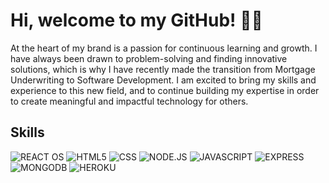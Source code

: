 <!--
**CathyGarciaPinon/CathyGarciaPinon** is a ✨ _special_ ✨ repository because its `README.md` (this file) appears on your GitHub profile.

Here are some ideas to get you started:

- 🔭 I’m currently working on ...
- 🌱 I’m currently learning ...
- 👯 I’m looking to collaborate on ...
- 🤔 I’m looking for help with ...
- 💬 Ask me about ...📫 How to reach me: ...
- 😄 Pronouns: ...
- ⚡ Fun fact: ...
-->



# Hi, welcome to my GitHub! 👋🏽

At the heart of my brand is a passion for continuous learning and growth. I have always been drawn to problem-solving and finding innovative solutions, which is why I have recently made the transition from Mortgage Underwriting to Software Development. I am excited to bring my skills and experience to this new field, and to continue building my expertise in order to create meaningful and impactful technology for others.

## Skills

![REACT OS](https://img.shields.io/badge/react%20os-0088CC?style=for-the-badge&logo=reactos&logoColor=white)
![HTML5](https://img.shields.io/badge/HTML5-E34F26?style=for-the-badge&logo=html5&logoColor=white)
![CSS](https://img.shields.io/badge/CSS3-1572B6?style=for-the-badge&logo=css3&logoColor=white)
![NODE.JS](https://img.shields.io/badge/Node.js-43853D?style=for-the-badge&logo=node.js&logoColor=white)
![JAVASCRIPT](https://img.shields.io/badge/JavaScript-F7DF1E?style=for-the-badge&logo=javascript&logoColor=black)
![EXPRESS](https://img.shields.io/badge/Express.js-404D59?style=for-the-badge)
![MONGODB](https://img.shields.io/badge/MongoDB-4EA94B?style=for-the-badge&logo=mongodb&logoColor=white)
![HEROKU](https://img.shields.io/badge/Heroku-430098?style=for-the-badge&logo=heroku&logoColor=white)
